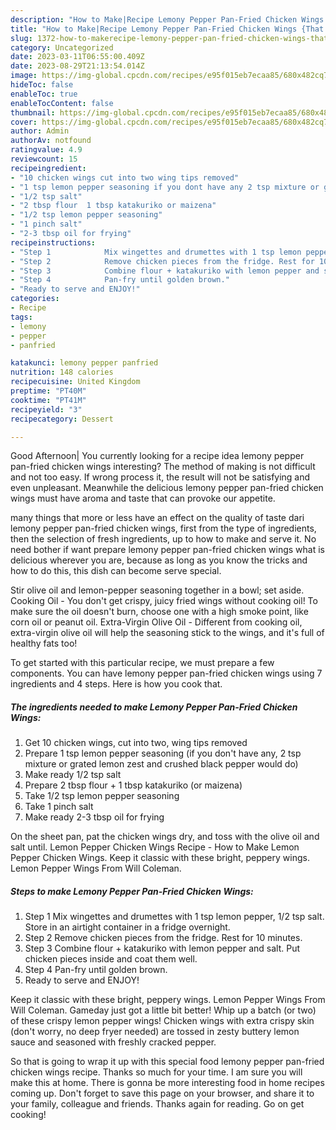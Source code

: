```yaml
---
description: "How to Make|Recipe Lemony Pepper Pan-Fried Chicken Wings {That is Special"
title: "How to Make|Recipe Lemony Pepper Pan-Fried Chicken Wings {That is Special"
slug: 1372-how-to-makerecipe-lemony-pepper-pan-fried-chicken-wings-that-is-special
category: Uncategorized
date: 2023-03-11T06:55:00.409Z
date: 2023-08-29T21:13:54.014Z
image: https://img-global.cpcdn.com/recipes/e95f015eb7ecaa85/680x482cq70/lemony-pepper-pan-fried-chicken-wings-recipe-main-photo.jpg
hideToc: false
enableToc: true
enableTocContent: false
thumbnail: https://img-global.cpcdn.com/recipes/e95f015eb7ecaa85/680x482cq70/lemony-pepper-pan-fried-chicken-wings-recipe-main-photo.jpg
cover: https://img-global.cpcdn.com/recipes/e95f015eb7ecaa85/680x482cq70/lemony-pepper-pan-fried-chicken-wings-recipe-main-photo.jpg
author: Admin
authorAv: notfound
ratingvalue: 4.9
reviewcount: 15
recipeingredient:
- "10 chicken wings cut into two wing tips removed"
- "1 tsp lemon pepper seasoning if you dont have any 2 tsp mixture or grated lemon zest and crushed black pepper would do"
- "1/2 tsp salt"
- "2 tbsp flour  1 tbsp katakuriko or maizena"
- "1/2 tsp lemon pepper seasoning"
- "1 pinch salt"
- "2-3 tbsp oil for frying"
recipeinstructions:
- "Step 1            Mix wingettes and drumettes with 1 tsp lemon pepper, 1/2 tsp salt. Store in an airtight container in a fridge overnight."
- "Step 2            Remove chicken pieces from the fridge. Rest for 10 minutes."
- "Step 3            Combine flour + katakuriko with lemon pepper and salt. Put chicken pieces inside and coat them well."
- "Step 4            Pan-fry until golden brown."
- "Ready to serve and ENJOY!"
categories:
- Recipe
tags:
- lemony
- pepper
- panfried

katakunci: lemony pepper panfried 
nutrition: 148 calories
recipecuisine: United Kingdom
preptime: "PT40M"
cooktime: "PT41M"
recipeyield: "3"
recipecategory: Dessert

---
```



Good Afternoon| You currently looking for a recipe idea lemony pepper pan-fried chicken wings interesting? The method of making is not difficult and not too easy. If wrong process it, the result will not be satisfying and even unpleasant. Meanwhile the delicious lemony pepper pan-fried chicken wings must have aroma and taste that can provoke our appetite.






many things that more or less have an effect on the quality of taste dari lemony pepper pan-fried chicken wings, first from the type of ingredients, then the selection of fresh ingredients, up to how to make and serve it. No need bother if want prepare lemony pepper pan-fried chicken wings what is delicious wherever you are, because as long as you know the tricks and how to do this, this dish can become serve  special.


Stir olive oil and lemon-pepper seasoning together in a bowl; set aside. Cooking Oil - You don&#39;t get crispy, juicy fried wings without cooking oil! To make sure the oil doesn&#39;t burn, choose one with a high smoke point, like corn oil or peanut oil. Extra-Virgin Olive Oil - Different from cooking oil, extra-virgin olive oil will help the seasoning stick to the wings, and it&#39;s full of healthy fats too!


To get started with this particular recipe, we must prepare a few components. You can have lemony pepper pan-fried chicken wings using 7 ingredients and 4 steps. Here is how you cook that.

<!--inarticleads1-->

##### The ingredients needed to make Lemony Pepper Pan-Fried Chicken Wings:

1. Get 10 chicken wings, cut into two, wing tips removed
1. Prepare 1 tsp lemon pepper seasoning (if you don&#39;t have any, 2 tsp mixture or grated lemon zest and crushed black pepper would do)
1. Make ready 1/2 tsp salt
1. Prepare 2 tbsp flour + 1 tbsp katakuriko (or maizena)
1. Take 1/2 tsp lemon pepper seasoning
1. Take 1 pinch salt
1. Make ready 2-3 tbsp oil for frying


On the sheet pan, pat the chicken wings dry, and toss with the olive oil and salt until. Lemon Pepper Chicken Wings Recipe - How to Make Lemon Pepper Chicken Wings. Keep it classic with these bright, peppery wings. Lemon Pepper Wings From Will Coleman. 

<!--inarticleads2-->

##### Steps to make Lemony Pepper Pan-Fried Chicken Wings:

1. Step 1            Mix wingettes and drumettes with 1 tsp lemon pepper, 1/2 tsp salt. Store in an airtight container in a fridge overnight.
1. Step 2            Remove chicken pieces from the fridge. Rest for 10 minutes.
1. Step 3            Combine flour + katakuriko with lemon pepper and salt. Put chicken pieces inside and coat them well.
1. Step 4            Pan-fry until golden brown.
1. Ready to serve and ENJOY!

Keep it classic with these bright, peppery wings. Lemon Pepper Wings From Will Coleman. Gameday just got a little bit better! Whip up a batch (or two) of these crispy lemon pepper wings! Chicken wings with extra crispy skin (don&#39;t worry, no deep fryer needed) are tossed in zesty buttery lemon sauce and seasoned with freshly cracked pepper. 

So that is going to wrap it up with this special food lemony pepper pan-fried chicken wings recipe. Thanks so much for your time. I am sure you will make this at home. There is gonna be more interesting food in home recipes coming up. Don't forget to save this page on your browser, and share it to your family, colleague and friends. Thanks again for reading. Go on get cooking!
